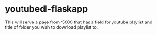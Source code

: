 # youtubedl-flaskapp

This will serve a page from <ip>:5000 that has a field for youtube playlist and title of folder you wish to download playlist to. 

